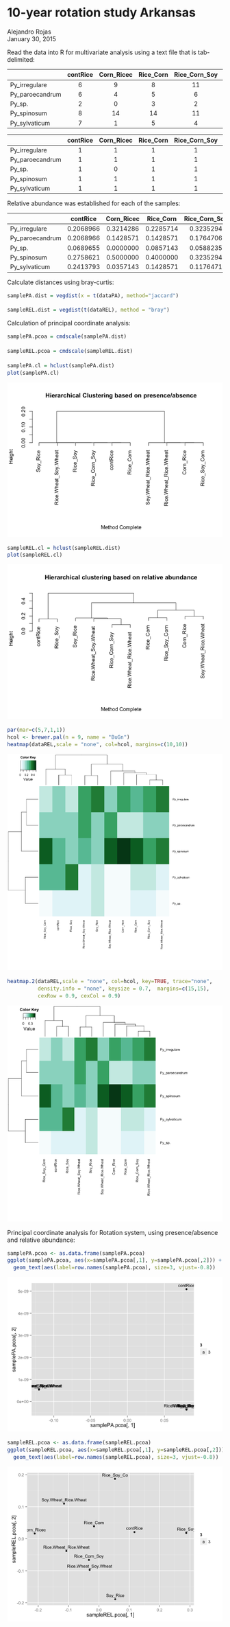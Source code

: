 # 10-year rotation study Arkansas
Alejandro Rojas  
January 30, 2015  



Read the data into R for multivariate analysis using a text file that is tab-delimited:

|                | contRice | Corn_Ricec | Rice_Corn | Rice_Corn_Soy | Rice_Soy | Rice_Soy_Co | Rice.Wheat_Rice.Wheat | Rice.Wheat_Soy.Wheat | Soy_Rice | Soy.Wheat_Rice.Wheat |
|:---------------|:--------:|:----------:|:---------:|:-------------:|:--------:|:-----------:|:---------------------:|:--------------------:|:--------:|:--------------------:|
|Py_irregulare   |    6     |     9      |     8     |      11       |    4     |      3      |           4           |          16          |    10    |          8           |
|Py_paroecandrum |    6     |     4      |     5     |       6       |    6     |      4      |           2           |          15          |    5     |          13          |
|Py_sp.          |    2     |     0      |     3     |       2       |    3     |      0      |           0           |          3           |    3     |          0           |
|Py_spinosum     |    8     |     14     |    14     |      11       |    5     |      9      |           4           |          14          |    5     |          17          |
|Py_sylvaticum   |    7     |     1      |     5     |       4       |    10    |      6      |           1           |          4           |    3     |          2           |



|                | contRice | Corn_Ricec | Rice_Corn | Rice_Corn_Soy | Rice_Soy | Rice_Soy_Co | Rice.Wheat_Rice.Wheat | Rice.Wheat_Soy.Wheat | Soy_Rice | Soy.Wheat_Rice.Wheat |
|:---------------|:--------:|:----------:|:---------:|:-------------:|:--------:|:-----------:|:---------------------:|:--------------------:|:--------:|:--------------------:|
|Py_irregulare   |    1     |     1      |     1     |       1       |    1     |      1      |           1           |          1           |    1     |          1           |
|Py_paroecandrum |    1     |     1      |     1     |       1       |    1     |      1      |           1           |          1           |    1     |          1           |
|Py_sp.          |    1     |     0      |     1     |       1       |    1     |      0      |           0           |          1           |    1     |          0           |
|Py_spinosum     |    1     |     1      |     1     |       1       |    1     |      1      |           1           |          1           |    1     |          1           |
|Py_sylvaticum   |    1     |     1      |     1     |       1       |    1     |      1      |           1           |          1           |    1     |          1           |

Relative abundance was established for each of the samples:

|                | contRice  | Corn_Ricec | Rice_Corn | Rice_Corn_Soy | Rice_Soy  | Rice_Soy_Co | Rice.Wheat_Rice.Wheat | Rice.Wheat_Soy.Wheat | Soy_Rice  | Soy.Wheat_Rice.Wheat |
|:---------------|:---------:|:----------:|:---------:|:-------------:|:---------:|:-----------:|:---------------------:|:--------------------:|:---------:|:--------------------:|
|Py_irregulare   | 0.2068966 | 0.3214286  | 0.2285714 |   0.3235294   | 0.1428571 |  0.1363636  |       0.3636364       |      0.3076923       | 0.3846154 |        0.200         |
|Py_paroecandrum | 0.2068966 | 0.1428571  | 0.1428571 |   0.1764706   | 0.2142857 |  0.1818182  |       0.1818182       |      0.2884615       | 0.1923077 |        0.325         |
|Py_sp.          | 0.0689655 | 0.0000000  | 0.0857143 |   0.0588235   | 0.1071429 |  0.0000000  |       0.0000000       |      0.0576923       | 0.1153846 |        0.000         |
|Py_spinosum     | 0.2758621 | 0.5000000  | 0.4000000 |   0.3235294   | 0.1785714 |  0.4090909  |       0.3636364       |      0.2692308       | 0.1923077 |        0.425         |
|Py_sylvaticum   | 0.2413793 | 0.0357143  | 0.1428571 |   0.1176471   | 0.3571429 |  0.2727273  |       0.0909091       |      0.0769231       | 0.1153846 |        0.050         |

Calculate distances using bray-curtis:

```r
samplePA.dist = vegdist(x = t(dataPA), method="jaccard")

sampleREL.dist = vegdist(t(dataREL), method = "bray")
```

Calculation of principal coordinate analysis:

```r
samplePA.pcoa = cmdscale(samplePA.dist)

sampleREL.pcoa = cmdscale(sampleREL.dist)

samplePA.cl = hclust(samplePA.dist)
plot(samplePA.cl)
```

![](Analysis_Species_files/figure-html/unnamed-chunk-5-1.png) 

```r
sampleREL.cl = hclust(sampleREL.dist)
plot(sampleREL.cl)
```

![](Analysis_Species_files/figure-html/unnamed-chunk-5-2.png) 



```r
par(mar=c(5,7,1,1))
hcol <- brewer.pal(n = 9, name = "BuGn")
heatmap(dataREL,scale = "none", col=hcol, margins=c(10,10))
```

![](Analysis_Species_files/figure-html/unnamed-chunk-6-1.png) 

```r
heatmap.2(dataREL,scale = "none", col=hcol, key=TRUE, trace="none", 
          density.info = "none", keysize = 0.7,  margins=c(15,15),
          cexRow = 0.9, cexCol = 0.9)
```

![](Analysis_Species_files/figure-html/unnamed-chunk-6-2.png) 

Principal coordinate analysis for Rotation system, using presence/absence and relative abundance:

```r
samplePA.pcoa <- as.data.frame(samplePA.pcoa)
ggplot(samplePA.pcoa, aes(x=samplePA.pcoa[,1], y=samplePA.pcoa[,2])) + geom_point() +
  geom_text(aes(label=row.names(samplePA.pcoa), size=3, vjust=-0.8))
```

![](Analysis_Species_files/figure-html/unnamed-chunk-7-1.png) 

```r
sampleREL.pcoa <- as.data.frame(sampleREL.pcoa)
ggplot(sampleREL.pcoa, aes(x=sampleREL.pcoa[,1], y=sampleREL.pcoa[,2])) + geom_point() +
  geom_text(aes(label=row.names(sampleREL.pcoa), size=3, vjust=-0.8))
```

![](Analysis_Species_files/figure-html/unnamed-chunk-7-2.png) 
